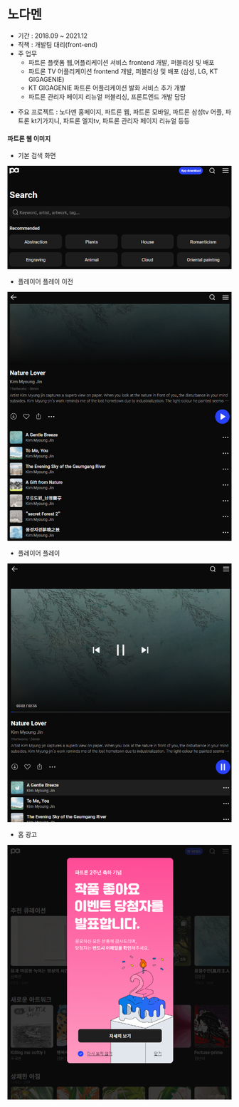 # 노다멘

+ 기간 : 2018.09 ~ 2021.12
+ 직책 : 개발팀 대리(front-end)
+ 주 업무
  + 파트론 플랫폼 웹,어플리케이션 서비스 frontend 개발, 퍼블리싱 및 배포
  - 파트론 TV 어플리케이션 frontend 개발, 퍼블리싱 및 배포 (삼성, LG, KT GIGAGENIE)
  - KT GIGAGENIE 파트론 어플리케이션 발화 서비스 추가 개발
  - 파트론 관리자 페이지 리뉴얼 퍼블리싱, 프론트엔드 개발 담당
- 주요 프로젝트 : 노다멘 홈페이지, 파트론 웹, 파트론 모바일, 파트론 삼성tv 어플, 파트론 kt기가지니, 파트론 엘지tv, 파트론 관리자 페이지 리뉴얼 등등

#### 파트론 웹 이미지
- 기본 검색 화면

![기본 검색 화면](https://github.com/riccio-ryu/portfolio/blob/master/previous_company_work/nodamen/%EA%B2%80%EC%83%89_%EA%B8%B0%EB%B3%B8%ED%99%94%EB%A9%B4.png)

- 플레이어 플레이 이전

![플레이어 플레이 이전](https://github.com/riccio-ryu/portfolio/blob/master/previous_company_work/nodamen/%EC%95%84%ED%8A%B8%EC%9B%8C%ED%81%AC_%ED%94%8C%EB%A0%88%EC%9D%B4%EC%A0%84%ED%99%94%EB%A9%B4.png)

- 플레이어 플레이

![플레이어 플레이](https://github.com/riccio-ryu/portfolio/blob/master/previous_company_work/nodamen/%EC%95%84%ED%8A%B8%EC%9B%8C%ED%81%AC_%ED%94%8C%EB%A0%88%EC%9D%B4%ED%99%94%EB%A9%B4.png)

- 홈 광고

![홈 광고](https://github.com/riccio-ryu/portfolio/blob/master/previous_company_work/nodamen/%ED%99%88_%EA%B4%91%EA%B3%A0%ED%99%94%EB%A9%B4.png)

